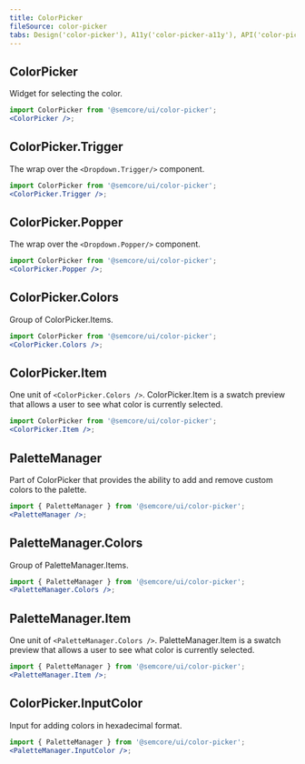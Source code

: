 ```yaml
---
title: ColorPicker
fileSource: color-picker
tabs: Design('color-picker'), A11y('color-picker-a11y'), API('color-picker-api'), Example('color-picker-code'), Changelog('color-picker-changelog')
---
```


## ColorPicker

Widget for selecting the color.

```jsx
import ColorPicker from '@semcore/ui/color-picker';
<ColorPicker />;
```

<TypesView type="ColorPickerProps" :types={...types} />

## ColorPicker.Trigger

The wrap over the `<Dropdown.Trigger/>` component.

```jsx
import ColorPicker from '@semcore/ui/color-picker';
<ColorPicker.Trigger />;
```

## ColorPicker.Popper

The wrap over the `<Dropdown.Popper/>` component.

```jsx
import ColorPicker from '@semcore/ui/color-picker';
<ColorPicker.Popper />;
```

## ColorPicker.Colors

Group of ColorPicker.Items.

```jsx
import ColorPicker from '@semcore/ui/color-picker';
<ColorPicker.Colors />;
```

<TypesView type="ColorsProps" :types={...types} />

## ColorPicker.Item

One unit of `<ColorPicker.Colors />`. ColorPicker.Item is a swatch preview that allows a user to see what color is currently selected.

```jsx
import ColorPicker from '@semcore/ui/color-picker';
<ColorPicker.Item />;
```

<TypesView type="ItemProps" :types={...types} />

## PaletteManager

Part of ColorPicker that provides the ability to add and remove custom colors to the palette.

```jsx
import { PaletteManager } from '@semcore/ui/color-picker';
<PaletteManager />;
```

<TypesView type="PaletteManagerProps" :types={...types} />

## PaletteManager.Colors

Group of PaletteManager.Items.

```jsx
import { PaletteManager } from '@semcore/ui/color-picker';
<PaletteManager.Colors />;
```

<TypesView type="ColorsCustomProps" :types={...types} />

## PaletteManager.Item

One unit of `<PaletteManager.Colors />`. PaletteManager.Item is a swatch preview that allows a user to see what color is currently selected.

```jsx
import { PaletteManager } from '@semcore/ui/color-picker';
<PaletteManager.Item />;
```

<TypesView type="ItemProps" :types={...types} />

## ColorPicker.InputColor

Input for adding colors in hexadecimal format.

```jsx
import { PaletteManager } from '@semcore/ui/color-picker';
<PaletteManager.InputColor />;
```

<TypesView type="InputColorProps" :types={...types} />

<script setup>import { data as types } from '@types.data.ts';</script>